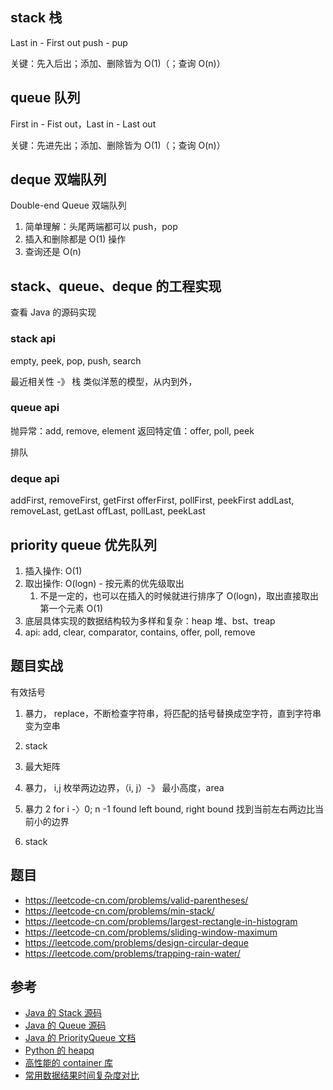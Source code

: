## stack 栈

Last in - First out
push - pup

关键：先入后出；添加、删除皆为 O(1)（；查询 O(n)）

## queue 队列

First in - Fist out，Last in - Last out

关键：先进先出；添加、删除皆为 O(1)（；查询 O(n)）

## deque 双端队列

Double-end Queue 双端队列

1. 简单理解：头尾两端都可以 push，pop
2. 插入和删除都是 O(1) 操作
3. 查询还是 O(n)

## stack、queue、deque 的工程实现

查看 Java 的源码实现

### stack api

empty, peek, pop, push, search

最近相关性 -》 栈
类似洋葱的模型，从内到外，

### queue api

抛异常：add, remove, element
返回特定值：offer, poll, peek

排队

### deque api

addFirst, removeFirst, getFirst
offerFirst, pollFirst, peekFirst
addLast, removeLast, getLast
offLast, pollLast, peekLast

## priority queue 优先队列

1. 插入操作: O(1)
2. 取出操作: O(logn) - 按元素的优先级取出
   1. 不是一定的，也可以在插入的时候就进行排序了 O(logn)，取出直接取出第一个元素 O(1)
3. 底层具体实现的数据结构较为多样和复杂：heap 堆、bst、treap
4. api: add, clear, comparator, contains, offer, poll, remove

## 题目实战

有效括号

1. 暴力， replace，不断检查字符串，将匹配的括号替换成空字符，直到字符串变为空串

2. stack

3. 最大矩阵
4. 暴力， i,j 枚举两边边界，（i, j）-》 最小高度，area
5. 暴力 2
   for i -〉0; n -1
   found left bound, right bound 找到当前左右两边比当前小的边界
6. stack

## 题目

- https://leetcode-cn.com/problems/valid-parentheses/
- https://leetcode-cn.com/problems/min-stack/
- https://leetcode-cn.com/problems/largest-rectangle-in-histogram
- https://leetcode-cn.com/problems/sliding-window-maximum
- https://leetcode.com/problems/design-circular-deque
- https://leetcode.com/problems/trapping-rain-water/

## 参考

- [Java 的 Stack 源码](http://developer.classpath.org/doc/java/util/Stack-source.html)
- [Java 的 Queue 源码](http://fuseyism.com/classpath/doc/java/util/Queue-source.html)
- [Java 的 PriorityQueue 文档](https://docs.oracle.com/javase/10/docs/api/java/util/PriorityQueue.html)
- [Python 的 heapq](https://docs.python.org/2/library/heapq.html)
- [高性能的 container 库](https://docs.python.org/2/library/collections.html)
- [常用数据结果时间复杂度对比](https://www.bigocheatsheet.com/)
